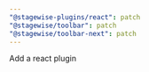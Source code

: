 ```yaml
---
"@stagewise-plugins/react": patch
"@stagewise/toolbar": patch
"@stagewise/toolbar-next": patch
---
```


Add a react plugin
